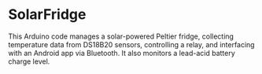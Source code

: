 # SolarFridge
This Arduino code manages a solar-powered Peltier fridge, collecting temperature data from DS18B20 sensors, controlling a relay, and interfacing with an Android app via Bluetooth. It also monitors a lead-acid battery charge level.
